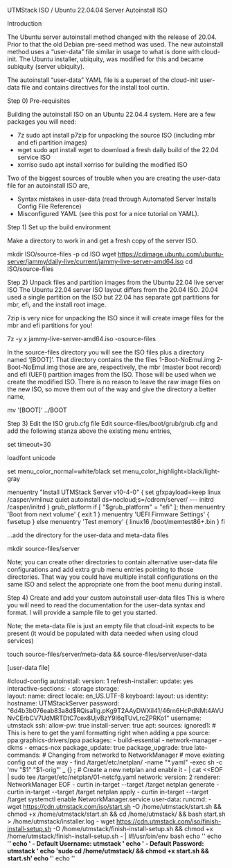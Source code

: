 UTMStack ISO / Ubuntu 22.04.04 Server Autoinstall ISO

Introduction

The Ubuntu server autoinstall method changed with the release of 20.04. Prior to that the old Debian pre-seed method was used. The new autoinstall method uses a “user-data” file similar in usage to what is done with cloud-init. The Ubuntu installer, ubiquity, was modified for this and became subiquity (server ubiquity).

The autoinstall “user-data” YAML file is a superset of the cloud-init user-data file and contains directives for the install tool curtin. 

Step 0) Pre-requisites

Building the autoinstall ISO on an Ubuntu 22.04.4 system. Here are a few packages you will need:

* 7z sudo apt install p7zip for unpacking the source ISO (including mbr and efi partition images)
* wget sudo apt install wget to download a fresh daily build of the 22.04 service ISO
* xorriso sudo apt install xorriso for building the modified ISO

Two of the biggest sources of trouble when you are creating the user-data file for an autoinstall ISO are,

* Syntax mistakes in user-data (read through Automated Server Installs Config File Reference)
* Misconfigured YAML (see this post for a nice tutorial on YAML).

Step 1) Set up the build environment

Make a directory to work in and get a fresh copy of the server ISO.

mkdir ISO/source-files -p
cd ISO
wget https://cdimage.ubuntu.com/ubuntu-server/jammy/daily-live/current/jammy-live-server-amd64.iso
cd ISO/source-files

Step 2) Unpack files and partition images from the Ubuntu 22.04 live server ISO
The Ubuntu 22.04 server ISO layout differs from the 20.04 ISO. 20.04 used a single partition on the ISO but 22.04 has separate gpt partitions for mbr, efi, and the install root image.

7zip is very nice for unpacking the ISO since it will create image files for the mbr and efi partitions for you!

7z -y x jammy-live-server-amd64.iso -osource-files

In the source-files directory you will see the ISO files plus a directory named ‘[BOOT]’. That directory contains the the files 1-Boot-NoEmul.img 2-Boot-NoEmul.img those are are, respectively, the mbr (master boot record) and efi (UEFI) partition images from the ISO. Those will be used when we create the modified ISO. There is no reason to leave the raw image files on the new ISO, so move them out of the way and give the directory a better name,

mv  '[BOOT]' ../BOOT

Step 3) Edit the ISO grub.cfg file
Edit source-files/boot/grub/grub.cfg and add the following stanza above the existing menu entries,

set timeout=30

loadfont unicode

set menu_color_normal=white/black
set menu_color_highlight=black/light-gray

menuentry "Install UTMStack Server v10-4-0" {
    set gfxpayload=keep
    linux   /casper/vmlinuz quiet autoinstall ds=nocloud\;s=/cdrom/server/  ---
    initrd  /casper/initrd
}
grub_platform
if [ "$grub_platform" = "efi" ]; then
menuentry 'Boot from next volume' {
        exit 1
}
menuentry 'UEFI Firmware Settings' {
        fwsetup
}
else
menuentry 'Test memory' {
        linux16 /boot/memtest86+.bin
}
fi

…add the directory for the user-data and meta-data files

mkdir source-files/server

Note; you can create other directories to contain alternative user-data file configurations and add extra grub menu entries pointing to those directories. That way you could have multiple install configurations on the same ISO and select the appropriate one from the boot menu during install.

Step 4) Create and add your custom autoinstall user-data files
This is where you will need to read the documentation for the user-data syntax and format. I will provide a sample file to get you started.

Note; the meta-data file is just an empty file that cloud-init expects to be present (it would be populated with data needed when using cloud services)

touch source-files/server/meta-data && source-files/server/user-data

[user-data file]

#cloud-config
autoinstall:
  version: 1
  refresh-installer: 
  update: yes
  interactive-sections: 
    - storage
  storage:  
    layout:
      name: direct
  locale: en_US.UTF-8
  keyboard:
    layout: us
  identity:  
    hostname: UTMStackServer
    password: "$6$d4b3b076eab83a8d$RQisa1lg.pKg9T2AAyDWXiI41/46rn6HcPdNMt4AVUNvCErbCV7UdMRTDtC7cex8UjvBzY9I6qTUvLrcZPRKo1"
    username: utmstack
  ssh:
    allow-pw: true
    install-server: true
  apt:
    sources:
      ignored1:  # This is here to get the yaml formatting right when adding a ppa
        source: ppa:graphics-drivers/ppa
  packages: 
    - build-essential
    - network-manager
    - dkms
    - emacs-nox
  package_update: true
  package_upgrade: true
  late-commands:
    # Changing from networkd to NetworkManager
    # move existing config out of the way
    - find /target/etc/netplan/ -name "*.yaml" -exec sh -c 'mv "$1" "$1-orig"' _ {} \;
    # Create a new netplan and enable it
    - |
      cat <<EOF | sudo tee /target/etc/netplan/01-netcfg.yaml
      network:
        version: 2
        renderer: NetworkManager
      EOF
    - curtin in-target --target /target netplan generate
    - curtin in-target --target /target netplan apply
    - curtin in-target --target /target systemctl enable NetworkManager.service
  user-data: 
    runcmd:
      - wget https://cdn.utmstack.com/iso/start.sh -O /home/utmstack/start.sh && chmod +x /home/utmstack/start.sh && cd /home/utmstack/ && bash start.sh > /home/utmstack/installer.log
      - wget https://cdn.utmstack.com/iso/finish-install-setup.sh -O /home/utmstack/finish-install-setup.sh && chmod +x /home/utmstack/finish-install-setup.sh 
      - |
        #!/usr/bin/env bash
        echo ''
        echo '********************************************************'
        echo ' - Default Username: utmstack                           '
        echo ' - Default Password: utmstack                           '
        echo 'sudo cd /home/utmstack/ && chmod +x start.sh && start.sh'
        echo '********************************************************'
        echo ''



